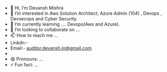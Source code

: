 - 👋 Hi, I’m Devansh Mishra
- 👀 I’m interested in Aws Solution Architect, Azure Admin (104) , Devops , Devsecops and Cyber Security.
- 🌱 I’m currently learning .... Devops(Aws and Azure).
- 💞️ I’m looking to collaborate on ...
- 📫 How to reach me ...
- Linkdn:-
- Email:- auditor.devansh.in@gmail.com
- 
- 😄 Pronouns: ...
- ⚡ Fun fact: ...
<!---
AuditorDevansh/AuditorDevansh is a ✨ special ✨ repository because its `README.md` (this file) appears on your GitHub profile.
You can click the Preview link to take a look at your changes.
--->
